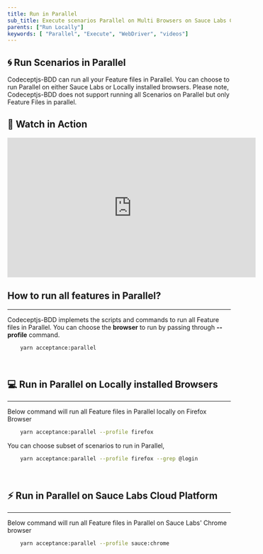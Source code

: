 ```yaml
---
title: Run in Parallel
sub_title: Execute scenarios Parallel on Multi Browsers on Sauce Labs Cloud Platform
parents: ["Run Locally"]
keywords: [ "Parallel", "Execute", "WebDriver", "videos"]
---
```


## 🌀 Run Scenarios in Parallel

Codeceptjs-BDD can run all your Feature files in Parallel. You can choose to run Parallel on either Sauce Labs or Locally installed browsers. Please note, Codeceptjs-BDD does not support running all Scenarios on Parallel but only Feature Files in parallel.

## 🎥 Watch in Action

<iframe width="560" height="315" src="https://www.youtube.com/embed/he0_wn-xPGI" frameborder="0" allow="accelerometer; autoplay; encrypted-media; gyroscope; picture-in-picture" allowfullscreen></iframe>

<br>

## How to run all features in Parallel?
---

Codeceptjs-BDD implemets the scripts and commands to run all Feature files in Parallel. You can choose the **browser** to run by passing through **-\-profile** command.

```bash
    yarn acceptance:parallel
```    
<br>

## 💻 Run in Parallel on Locally installed Browsers
---

Below command will run all Feature files in Parallel locally on Firefox Browser

```bash
    yarn acceptance:parallel --profile firefox
```

You can choose subset of scenarios to run in Parallel,

```bash
    yarn acceptance:parallel --profile firefox --grep @login
```

<br>

## ⚡️ Run in Parallel on Sauce Labs Cloud Platform
---

Below command will run all Feature files in Parallel on Sauce Labs' Chrome browser

```bash
    yarn acceptance:parallel --profile sauce:chrome
```